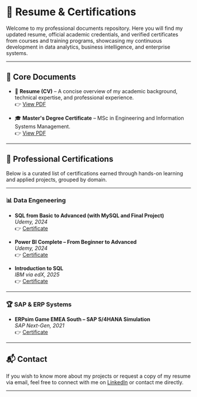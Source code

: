 # 📄 Resume & Certifications

Welcome to my professional documents repository. Here you will find my updated resume, official academic credentials, and verified certificates from courses and training programs, showcasing my continuous development in data analytics, business intelligence, and enterprise systems.

---

## 📁 Core Documents

- 📌 **Resume (CV)** – A concise overview of my academic background, technical expertise, and professional experience.  
  👉 [View PDF](./Resume_DiogoSalgado.pdf)

- 🎓 **Master's Degree Certificate** – MSc in Engineering and Information Systems Management.  
  👉 [View PDF](./Master's_degree_certificate.PDF)

---

## 🏅 Professional Certifications

Below is a curated list of certifications earned through hands-on learning and applied projects, grouped by domain.

---

### 📊 Data Engeneering
- **SQL from Basic to Advanced (with MySQL and Final Project)**  
  _Udemy, 2024_  
  👉 [Certificate](./Certificate_SQL.pdf)

- **Power BI Complete – From Beginner to Advanced**  
  _Udemy, 2024_  
  👉 [Certificate](./Certificate_PowerBI.pdf)

- **Introduction to SQL**  
  _IBM via edX, 2025_  
  👉 [Certificate](./IBM_SQL_Certificate_edX.pdf)

---

### 🏆 SAP & ERP Systems
- **ERPsim Game EMEA South – SAP S/4HANA Simulation**  
  _SAP Next-Gen, 2021_  
  👉 [Certificate](./ERPsim_Game_Certificate.pdf)

---

## 📬 Contact

If you wish to know more about my projects or request a copy of my resume via email, feel free to connect with me on [LinkedIn](https://www.linkedin.com/in/diogosalgado70/) or contact me directly.

---
